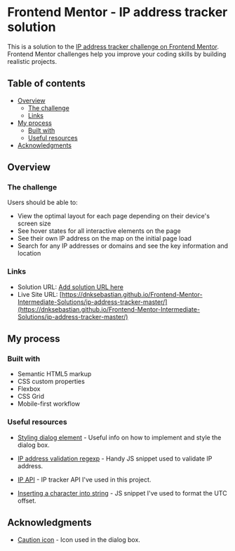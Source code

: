 # Frontend Mentor - IP address tracker solution

This is a solution to the [IP address tracker challenge on Frontend Mentor](https://www.frontendmentor.io/challenges/ip-address-tracker-I8-0yYAH0). Frontend Mentor challenges help you improve your coding skills by building realistic projects. 

## Table of contents

- [Overview](#overview)
  - [The challenge](#the-challenge)
  - [Links](#links)
- [My process](#my-process)
  - [Built with](#built-with)
  - [Useful resources](#useful-resources)
- [Acknowledgments](#acknowledgments)


## Overview

### The challenge

Users should be able to:

- View the optimal layout for each page depending on their device's screen size
- See hover states for all interactive elements on the page
- See their own IP address on the map on the initial page load
- Search for any IP addresses or domains and see the key information and location

### Links

- Solution URL: [Add solution URL here](https://your-solution-url.com)
- Live Site URL: [https://dnksebastian.github.io/Frontend-Mentor-Intermediate-Solutions/ip-address-tracker-master/](https://dnksebastian.github.io/Frontend-Mentor-Intermediate-Solutions/ip-address-tracker-master/)

## My process

### Built with

- Semantic HTML5 markup
- CSS custom properties
- Flexbox
- CSS Grid
- Mobile-first workflow

### Useful resources

- [Styling dialog element](https://css-tricks.com/how-to-implement-and-style-the-dialog-element/) - Useful info on how to implement and style the dialog box.

- [IP address validation regexp](https://www.w3resource.com/javascript/form/ip-address-validation.php) - Handy JS snippet used to validate IP address.

- [IP API](https://ipapi.co/) - IP tracker API I've used in this project.

- [Inserting a character into string](https://stackoverflow.com/a/53060314) - JS snippet I've used to format the UTC offset.


## Acknowledgments

- [Caution icon](https://uxwing.com/caution-icon/) - Icon used in the dialog box.

